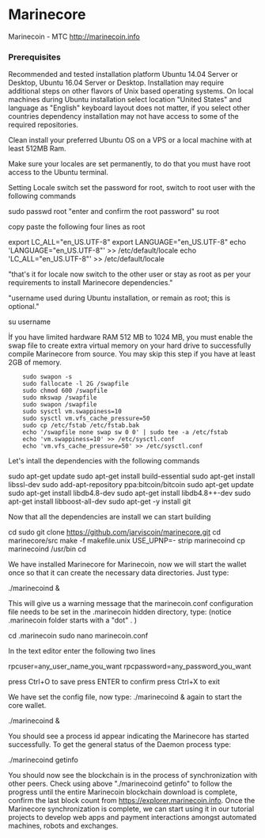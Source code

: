 # Marinecore

Marinecoin - MTC
http://marinecoin.info

### Prerequisites

Recommended and tested installation platform Ubuntu 14.04 Server or Desktop, Ubuntu 16.04 Server or Desktop. Installation may require additional steps on other flavors of Unix based operating systems.  On local machines during Ubuntu installation select location "United States"  and language as "English" keyboard layout does not matter, if you select other countries dependency installation may not have access to some of the required repositories.

Clean install your preferred Ubuntu OS on a VPS or a local machine with at least 512MB Ram.

Make sure your locales are set permanently, to do that you must have root access to the Ubuntu terminal.

Setting Locale switch set the password for root, switch to root user with the following commands

sudo passwd root
"enter and confirm the root password"
su root

copy paste the following four lines as root

export LC_ALL="en_US.UTF-8"
export LANGUAGE="en_US.UTF-8"
echo 'LANGUAGE="en_US.UTF-8"' >> /etc/default/locale
echo 'LC_ALL="en_US.UTF-8"' >> /etc/default/locale

"that's it for locale now switch to the other user or stay as root as per your requirements to install Marinecore dependencies."

"username used during Ubuntu installation, or remain as root; this is optional."

su username

İf you have limited hardware RAM 512 MB to 1024 MB, you must enable the swap file to create extra virtual memory on your hard drive to successfully compile Marinecore from source. You may skip this step if you have at least 2GB of memory.

		sudo swapon -s
		sudo fallocate -l 2G /swapfile
		sudo chmod 600 /swapfile
		sudo mkswap /swapfile
		sudo swapon /swapfile
		sudo sysctl vm.swappiness=10
		sudo sysctl vm.vfs_cache_pressure=50
		sudo cp /etc/fstab /etc/fstab.bak
		echo '/swapfile none swap sw 0 0' | sudo tee -a /etc/fstab
		echo 'vm.swappiness=10' >> /etc/sysctl.conf
		echo 'vm.vfs_cache_pressure=50' >> /etc/sysctl.conf

Let's intall the dependencies with the following commands

sudo apt-get update
sudo apt-get install build-essential
sudo apt-get install libssl-dev
sudo add-apt-repository ppa:bitcoin/bitcoin
sudo apt-get update
sudo apt-get install libdb4.8-dev
sudo apt-get install libdb4.8++-dev
 sudo apt-get install libboost-all-dev
sudo apt-get -y install git

Now that all the dependencies are install we can start building

cd
sudo git clone https://github.com/jarviscoin/marinecore.git
cd marinecore/src
make -f makefile.unix USE_UPNP=-
strip marinecoind
cp marinecoind /usr/bin
cd

We have installed Marinecore for Marinecoin, now we will start the wallet once so that it can create the necessary data directories. Just type:

./marinecoind &

This will give us a warning message that the marinecoin.conf configuration file needs to be set in the .marinecoin hidden directory, type: (notice .marinecoin folder starts with a "dot" . )

cd .marinecoin
sudo nano marinecoin.conf

In the text editor enter the following two lines

rpcuser=any_user_name_you_want
rpcpassword=any_password_you_want

press Ctrl+O to save
press ENTER to confirm
press Ctrl+X to exit

We have set the config file, now type: ./marinecoind & again to start the core wallet.

./marinecoind &

You should see a process id appear indicating the Marinecore has started successfully. To get the general status of the Daemon process type:

./marinecoind getinfo

You should now see the blockchain is in the process of synchronization with other peers. Check using above "./marinecoind getinfo" to follow the progress until the entire Marinecoin blockchain download is complete, confirm the last block count from https://explorer.marinecoin.info. Once the Marinecore synchronization is complete, we can start using it in our tutorial projects to develop web apps and payment interactions amongst automated machines, robots and exchanges.
